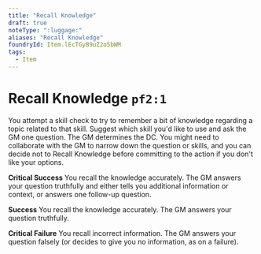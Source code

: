 ```yaml
---
title: "Recall Knowledge"
draft: true
noteType: ":luggage:"
aliases: "Recall Knowledge"
foundryId: Item.lEcTGyB9uZ2o5bWM
tags:
  - Item
---
```


# Recall Knowledge `pf2:1`

You attempt a skill check to try to remember a bit of knowledge regarding a topic related to that skill. Suggest which skill you'd like to use and ask the GM one question. The GM determines the DC. You might need to collaborate with the GM to narrow down the question or skills, and you can decide not to Recall Knowledge before committing to the action if you don't like your options.

**Critical Success** You recall the knowledge accurately. The GM answers your question truthfully and either tells you additional information or context, or answers one follow-up question.

**Success** You recall the knowledge accurately. The GM answers your question truthfully.

**Critical Failure** You recall incorrect information. The GM answers your question falsely (or decides to give you no information, as on a failure).
